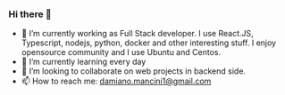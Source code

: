 ### Hi there 👋

- 🔭 I’m currently working as Full Stack developer. I use React.JS, Typescript, nodejs, python, docker and other interesting stuff. I enjoy opensource community and I use Ubuntu and Centos. 
- 🌱 I’m currently learning every day
- 👯 I’m looking to collaborate on web projects in backend side.
- 📫 How to reach me: damiano.mancini1@gmail.com

